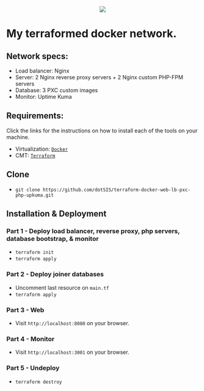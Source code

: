 <div class="info">
    <p align='center'>
        <img src="https://raw.githubusercontent.com/dotSIS/terraform-docker-web-lb-pxc-php-upkuma/main/media/terra_network.jpg">
    </p>
</div>

# My terraformed docker network.

## Network specs:
- Load balancer:    Nginx
- Server:           2 Nginx reverse proxy servers + 2 Nginx custom PHP-FPM servers
- Database:         3 PXC custom images
- Monitor:          Uptime Kuma

## Requirements:
Click the links for the instructions on how to install each of the tools on your machine.
- Virtualization:   [`Docker`](https://docs.docker.com/get-docker/)
- CMT:              [`Terraform`](https://developer.hashicorp.com/terraform/downloads)

## Clone
- `git clone https://github.com/dotSIS/terraform-docker-web-lb-pxc-php-upkuma.git`
## Installation & Deployment
  ### Part 1 - Deploy load balancer, reverse proxy, php servers, database bootstrap, & monitor
  - `terraform init`
  - `terraform apply`
  ### Part 2 - Deploy joiner databases
  - Uncomment last resource on `main.tf`
  - `terraform apply`
  ### Part 3 - Web
  - Visit `http://localhost:8080` on your browser.
  ### Part 4 - Monitor
  - Visit `http://localhost:3001` on your browser.
  ### Part 5 - Undeploy
  - `terraform destroy`
